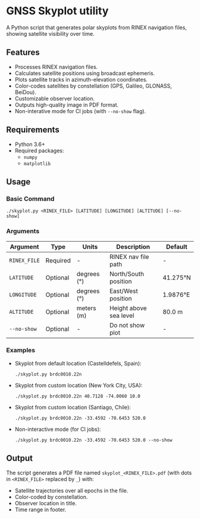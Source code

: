 # GNSS Skyplot utility

<!-- prettier-ignore-start -->
[comment]: # (
SPDX-License-Identifier: GPL-3.0-or-later
)

[comment]: # (
SPDX-FileCopyrightText: 2025 Carles Fernandez-Prades <carles.fernandez@cttc.es>
)
<!-- prettier-ignore-end -->

A Python script that generates polar skyplots from RINEX navigation files,
showing satellite visibility over time.

## Features

- Processes RINEX navigation files.
- Calculates satellite positions using broadcast ephemeris.
- Plots satellite tracks in azimuth-elevation coordinates.
- Color-codes satellites by constellation (GPS, Galileo, GLONASS, BeiDou).
- Customizable observer location.
- Outputs high-quality image in PDF format.
- Non-interative mode for CI jobs (with `--no-show` flag).

## Requirements

- Python 3.6+
- Required packages:
  - `numpy`
  - `matplotlib`

## Usage

### Basic Command

```
./skyplot.py <RINEX_FILE> [LATITUDE] [LONGITUDE] [ALTITUDE] [--no-show]
```

### Arguments

| Argument     | Type     | Units       | Description            | Default  |
| ------------ | -------- | ----------- | ---------------------- | -------- |
| `RINEX_FILE` | Required | -           | RINEX nav file path    | -        |
| `LATITUDE`   | Optional | degrees (°) | North/South position   | 41.275°N |
| `LONGITUDE`  | Optional | degrees (°) | East/West position     | 1.9876°E |
| `ALTITUDE`   | Optional | meters (m)  | Height above sea level | 80.0 m   |
| `--no-show`  | Optional | -           | Do not show plot       | -        |

### Examples

- Skyplot from default location (Castelldefels, Spain):
  ```
  ./skyplot.py brdc0010.22n
  ```
- Skyplot from custom location (New York City, USA):
  ```
  ./skyplot.py brdc0010.22n 40.7128 -74.0060 10.0
  ```
- Skyplot from custom location (Santiago, Chile):
  ```
  ./skyplot.py brdc0010.22n -33.4592 -70.6453 520.0
  ```
- Non-interactive mode (for CI jobs):
  ```
  ./skyplot.py brdc0010.22n -33.4592 -70.6453 520.0 --no-show
  ```

## Output

The script generates a PDF file named `skyplot_<RINEX_FILE>.pdf` (with dots in
`<RINEX_FILE>` replaced by `_`) with:

- Satellite trajectories over all epochs in the file.
- Color-coded by constellation.
- Observer location in title.
- Time range in footer.
